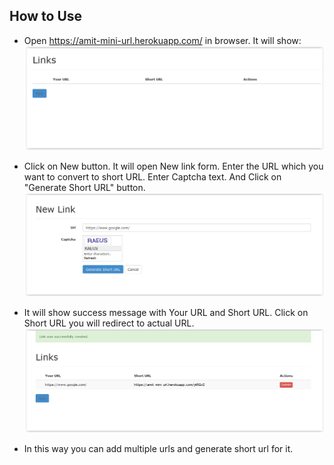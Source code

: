 ## How to Use
* Open https://amit-mini-url.herokuapp.com/ in browser.
    It will show:
    ![1](1.PNG)

* Click on New button. It will open New link form. Enter the URL which you want to convert to short URL. Enter Captcha text. And Click on "Generate Short URL" button.
    ![2](2.PNG)

* It will show success message with Your URL and Short URL. Click on Short URL you will redirect to actual URL.
    ![3](3.PNG) 
    
* In this way you can add multiple urls and generate short url for it.
